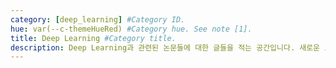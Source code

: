 ```yaml
---
category: [deep_learning] #Category ID.
hue: var(--c-themeHueRed) #Category hue. See note [1].
title: Deep Learning #Category title.
description: Deep Learning과 관련된 논문들에 대한 글들을 적는 공간입니다. 새로운 모델들에 대한 논문들부터 Deep Learning 모델들에 대한 해석에 대한 내용들까지 폭넓게 다룰 예정입니다.
---
```

